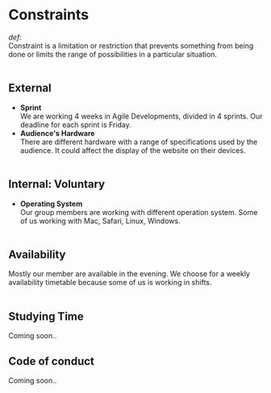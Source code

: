 # Constraints

_def:_ </br> Constraint is a limitation or restriction that prevents something
from being done or limits the range of possibilities in a particular situation.
</br></br>

## External </br>

- **Sprint** </br> We are working 4 weeks in Agile Developments, divided in 4
  sprints. Our deadline for each sprint is Friday. </br>
- **Audience's Hardware** </br> There are different hardware with a range of
  specifications used by the audience. It could affect the display of the
  website on their devices. </br> </br>

## Internal: Voluntary </br>

- **Operating System** </br> Our group members are working with different
  operation system. Some of us working with Mac, Safari, Linux, Windows. </br>
  </br>

## Availability </br>

Mostly our member are available in the evening. We choose for a weekly
availability timetable because some of us is working in shifts. </br> </br>

## Studying Time </br>

Coming soon.. </br>

## Code of conduct </br>

Coming soon..
